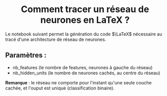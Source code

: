 <h1 align = "center">
Comment tracer un réseau de neurones en LaTeX ?
</h1>

Le notebook suivant permet la génération du code $\LaTeX$ nécessaire au tracé d'une architecture de réseau de neurones. 
## Paramètres : 
- nb_features (le nombre de features, neurones à gauche du réseau)
- nb_hidden_units (le nombre de neurones cachés, au centre du réseau)

**Remarque** : le réseau ne comporte pour l'instant qu'une seule couche cachée, et l'ouput est unique (classification binaire).
